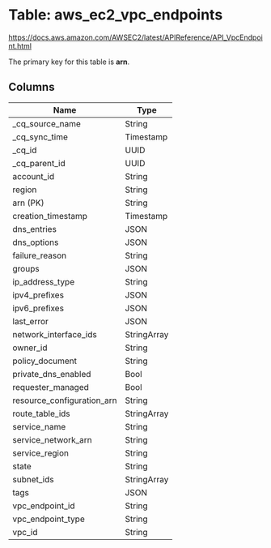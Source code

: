 # Table: aws_ec2_vpc_endpoints

https://docs.aws.amazon.com/AWSEC2/latest/APIReference/API_VpcEndpoint.html

The primary key for this table is **arn**.



## Columns
| Name          | Type          |
| ------------- | ------------- |
|_cq_source_name|String|
|_cq_sync_time|Timestamp|
|_cq_id|UUID|
|_cq_parent_id|UUID|
|account_id|String|
|region|String|
|arn (PK)|String|
|creation_timestamp|Timestamp|
|dns_entries|JSON|
|dns_options|JSON|
|failure_reason|String|
|groups|JSON|
|ip_address_type|String|
|ipv4_prefixes|JSON|
|ipv6_prefixes|JSON|
|last_error|JSON|
|network_interface_ids|StringArray|
|owner_id|String|
|policy_document|String|
|private_dns_enabled|Bool|
|requester_managed|Bool|
|resource_configuration_arn|String|
|route_table_ids|StringArray|
|service_name|String|
|service_network_arn|String|
|service_region|String|
|state|String|
|subnet_ids|StringArray|
|tags|JSON|
|vpc_endpoint_id|String|
|vpc_endpoint_type|String|
|vpc_id|String|